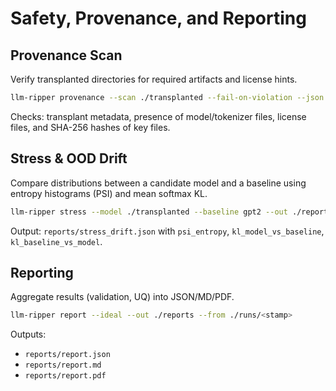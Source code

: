 # Safety, Provenance, and Reporting

## Provenance Scan

Verify transplanted directories for required artifacts and license hints.

```bash
llm-ripper provenance --scan ./transplanted --fail-on-violation --json
```

Checks: transplant metadata, presence of model/tokenizer files, license files, and SHA-256 hashes of key files.

## Stress & OOD Drift

Compare distributions between a candidate model and a baseline using entropy histograms (PSI) and mean softmax KL.

```bash
llm-ripper stress --model ./transplanted --baseline gpt2 --out ./reports
```

Output: `reports/stress_drift.json` with `psi_entropy`, `kl_model_vs_baseline`, `kl_baseline_vs_model`.

## Reporting

Aggregate results (validation, UQ) into JSON/MD/PDF.

```bash
llm-ripper report --ideal --out ./reports --from ./runs/<stamp>
```

Outputs:
- `reports/report.json`
- `reports/report.md`
- `reports/report.pdf`
